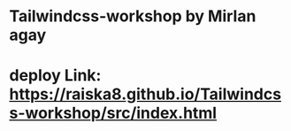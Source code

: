 # Tailwindcss-workshop by Mirlan agay
# deploy Link: https://raiska8.github.io/Tailwindcss-workshop/src/index.html
